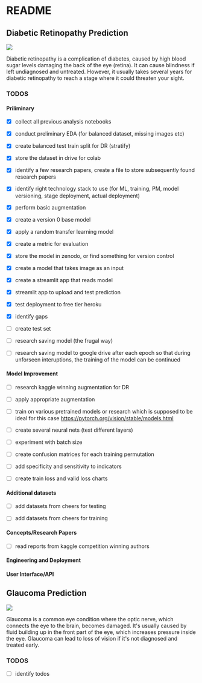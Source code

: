 
# README
## Diabetic Retinopathy Prediction
![](https://gadsdeneye.com/wp-content/uploads/diabetic-retinopathy-vector.jpg)

Diabetic retinopathy is a complication of diabetes, caused by high blood sugar levels damaging the back of the eye (retina). It can cause blindness if left undiagnosed and untreated. However, it usually takes several years for diabetic retinopathy to reach a stage where it could threaten your sight.

### TODOS

#### Priliminary
- [x] collect all previous analysis notebooks
- [x] conduct preliminary EDA (for balanced dataset, missing images etc)
- [x] create balanced test train split for DR (stratify) 
- [x] store the dataset in drive for colab
- [x] identify a few research papers, create a file to store subsequently found research papers
- [x] identify right technology stack to use (for ML, training, PM, model versioning, stage deployment, actual deployment)
- [x] perform basic augmentation
- [x] create a version 0 base model
- [x] apply a random transfer learning model 
- [x] create a metric for evaluation
- [x] store the model in zenodo, or find something for version control
- [x] create a model that takes image as an input
- [x] create a streamlit app that reads model
- [x] streamlit app to upload and test prediction
- [x] test deployment to free tier heroku
- [x] identify gaps 
- [ ] create test set
- [ ] research saving model (the frugal way)
- [ ] research saving model to google drive after each epoch so that during unforseen interuptions, the training of the model can be continued 


#### Model Improvement
- [ ] research kaggle winning augmentation for DR
- [ ] apply appropriate augmentation
- [ ] train on various pretrained models or research which is supposed to be ideal for this case https://pytorch.org/vision/stable/models.html
- [ ] create several neural nets (test different layers)
- [ ] experiment with batch size
- [ ] create confusion matrices for each training permutation
- [ ] add specificity and sensitivity to indicators
- [ ] create train loss and valid loss charts


#### Additional datasets
- [ ] add datasets from cheers for testing
- [ ] add datasets from cheers for training


#### Concepts/Research Papers
- [ ] read reports from kaggle competition winning authors 





#### Engineering and Deployment




#### User Interface/API





## Glaucoma Prediction
![](https://www.inmedpharma.com/wp-content/uploads/2020/05/Glaucoma-compared-to-normal-vision.png)

Glaucoma is a common eye condition where the optic nerve, which connects the eye to the brain, becomes damaged. It's usually caused by fluid building up in the front part of the eye, which increases pressure inside the eye. Glaucoma can lead to loss of vision if it's not diagnosed and treated early.

### TODOS

- [ ] identify todos 
